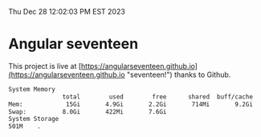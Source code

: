 Thu Dec 28 12:02:03 PM EST 2023

# Angular seventeen


This project is live at [https://angularseventeen.github.io](https://angularseventeen.github.io "seventeen!") thanks to Github.

```bash
System Memory
               total        used        free      shared  buff/cache   available
Mem:            15Gi       4.9Gi       2.2Gi       714Mi       9.2Gi        10Gi
Swap:          8.0Gi       422Mi       7.6Gi
System Storage
501M	.
```
```bash
